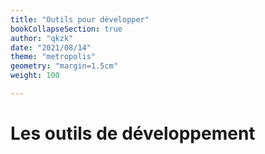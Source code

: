 ```yaml
---
title: "Outils pour développer"
bookCollapseSection: true
author: "qkzk"
date: "2021/08/14"
theme: "metropolis"
geometry: "margin=1.5cm"
weight: 100

---
```


# Les outils de développement
